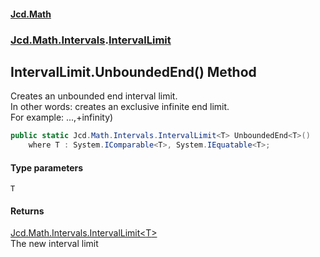 #### [Jcd.Math](index.md 'index')
### [Jcd.Math.Intervals](Jcd.Math.Intervals.md 'Jcd.Math.Intervals').[IntervalLimit](Jcd.Math.Intervals.IntervalLimit.md 'Jcd.Math.Intervals.IntervalLimit')

## IntervalLimit.UnboundedEnd<T>() Method

Creates an unbounded end interval limit.  
In other words: creates an exclusive infinite end limit.    
For example: ...,+infinity)

```csharp
public static Jcd.Math.Intervals.IntervalLimit<T> UnboundedEnd<T>()
    where T : System.IComparable<T>, System.IEquatable<T>;
```
#### Type parameters

<a name='Jcd.Math.Intervals.IntervalLimit.UnboundedEnd_T_().T'></a>

`T`

#### Returns
[Jcd.Math.Intervals.IntervalLimit&lt;](Jcd.Math.Intervals.IntervalLimit_T_.md 'Jcd.Math.Intervals.IntervalLimit<T>')[T](Jcd.Math.Intervals.IntervalLimit.UnboundedEnd_T_().md#Jcd.Math.Intervals.IntervalLimit.UnboundedEnd_T_().T 'Jcd.Math.Intervals.IntervalLimit.UnboundedEnd<T>().T')[&gt;](Jcd.Math.Intervals.IntervalLimit_T_.md 'Jcd.Math.Intervals.IntervalLimit<T>')  
The new interval limit